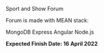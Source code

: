 Sport and Show Forum

Forum is made with MEAN stack:

MongoDB
Express
Angular
Node.js

**Expected Finish Date: 16 April 2022**